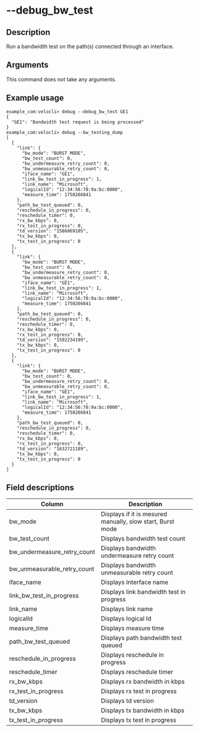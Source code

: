 #	--debug_bw_test

##	Description
Run a bandwidth test on the path(s) connected through an interface.

##  Arguments
This command does not take any arguments.

##  Example usage
```
example_com:velocli> debug --debug_bw_test GE1
{
  "GE1": "Bandwidth test request is being processed"
}
example_com:velocli> debug --bw_testing_dump
[
  {
    "link": {
      "bw_mode": "BURST MODE",
      "bw_test_count": 0,
      "bw_undermeasure_retry_count": 0,
      "bw_unmeasurable_retry_count": 0,
      "iface_name": "GE1",
      "link_bw_test_in_progress": 1,
      "link_name": "Microsoft",
      "logicalId": "12:34:56:78:9a:bc:0000",
      "measure_time": 1750266841
    },
    "path_bw_test_queued": 0,
    "reschedule_in_progress": 0,
    "reschedule_timer": 0,
    "rx_bw_kbps": 0,
    "rx_test_in_progress": 0,
    "td_version": "1586869105",
    "tx_bw_kbps": 0,
    "tx_test_in_progress": 0
  },
  {
    "link": {
      "bw_mode": "BURST MODE",
      "bw_test_count": 0,
      "bw_undermeasure_retry_count": 0,
      "bw_unmeasurable_retry_count": 0,
      "iface_name": "GE1",
      "link_bw_test_in_progress": 1,
      "link_name": "Microsoft",
      "logicalId": "12:34:56:78:9a:bc:0000",
      "measure_time": 1750266841
    },
    "path_bw_test_queued": 0,
    "reschedule_in_progress": 0,
    "reschedule_timer": 0,
    "rx_bw_kbps": 0,
    "rx_test_in_progress": 0,
    "td_version": "1592234199",
    "tx_bw_kbps": 0,
    "tx_test_in_progress": 0
  },
  {
    "link": {
      "bw_mode": "BURST MODE",
      "bw_test_count": 0,
      "bw_undermeasure_retry_count": 0,
      "bw_unmeasurable_retry_count": 0,
      "iface_name": "GE1",
      "link_bw_test_in_progress": 1,
      "link_name": "Microsoft",
      "logicalId": "12:34:56:78:9a:bc:0000",
      "measure_time": 1750266841
    },
    "path_bw_test_queued": 0,
    "reschedule_in_progress": 0,
    "reschedule_timer": 0,
    "rx_bw_kbps": 0,
    "rx_test_in_progress": 0,
    "td_version": "1632721189",
    "tx_bw_kbps": 0,
    "tx_test_in_progress": 0
  }
]

```
##  Field descriptions
| Column | Description |
|---|---|
| bw_mode | Displays if it is mesured manually, slow start, Burst mode |
| bw_test_count| Displays bandwidth test count |
| bw_undermeasure_retry_count | Displays bandwidth undermeasure retry count |
| bw_unmeasurable_retry_count | Displays bandwidth unmeasurable retry count |
| iface_name | Displays Interface name |
| link_bw_test_in_progress | Displays link bandwidth test in progress  |
| link_name | Displays link name |
| logicalId | Displays logical Id |
| measure_time | Displays measure time |  
| path_bw_test_queued | Displays path bandwidth test queued  |
| reschedule_in_progress | Displays reschedule in progress |
| reschedule_timer | Displays reschedule timer |
| rx_bw_kbps | Displays rx bandwidth in kbps |
| rx_test_in_progress |  Displays rx test in progress |
| td_version |  Displays td version |
| tx_bw_kbps |  Displays tx bandwidth in kbps |
| tx_test_in_progress | Displays tx test in progress |
